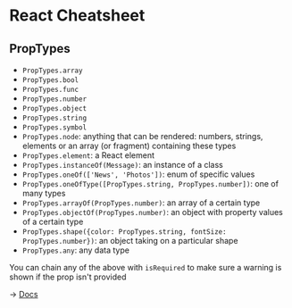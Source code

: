 # React Cheatsheet

## PropTypes

 - `PropTypes.array`
 - `PropTypes.bool`
 - `PropTypes.func`
 - `PropTypes.number`
 - `PropTypes.object`
 - `PropTypes.string`
 - `PropTypes.symbol`
 - `PropTypes.node`: anything that can be rendered: numbers, strings, elements or an array (or fragment) containing these types
 - `PropTypes.element`: a React element
 - `PropTypes.instanceOf(Message)`: an instance of a class
 - `PropTypes.oneOf(['News', 'Photos'])`: enum of specific values
 - `PropTypes.oneOfType([PropTypes.string, PropTypes.number])`: one of many types
 - `PropTypes.arrayOf(PropTypes.number)`: an array of a certain type
 - `PropTypes.objectOf(PropTypes.number)`: an object with property values of a certain type
 - `PropTypes.shape({color: PropTypes.string, fontSize: PropTypes.number})`: an object taking on a particular shape
 - `PropTypes.any`: any data type

You can chain any of the above with `isRequired` to make sure a warning is shown if the prop isn't provided

 → [Docs](https://facebook.github.io/react/docs/typechecking-with-proptypes.html)
